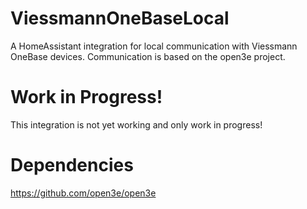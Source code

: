# ViessmannOneBaseLocal
A HomeAssistant integration for local communication with Viessmann OneBase devices. Communication is based on the open3e project.

# Work in Progress!
This integration is not yet working and only work in progress!

# Dependencies
https://github.com/open3e/open3e
